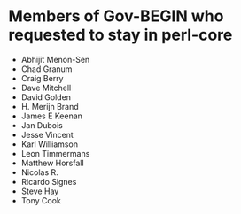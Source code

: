 # Members of Gov-BEGIN who requested to stay in perl-core

* Abhijit Menon-Sen
* Chad Granum
* Craig Berry
* Dave Mitchell
* David Golden
* H. Merijn Brand
* James E Keenan
* Jan Dubois
* Jesse Vincent
* Karl Williamson
* Leon Timmermans
* Matthew Horsfall
* Nicolas R.
* Ricardo Signes
* Steve Hay
* Tony Cook
